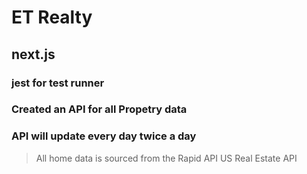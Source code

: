 # ET Realty
## next.js
### jest for test runner
### Created an API for all Propetry data
### API will update every day twice a day

> All home data is sourced from the Rapid API US Real Estate API


